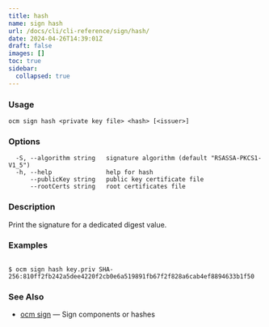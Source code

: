```yaml
---
title: hash
name: sign hash
url: /docs/cli/cli-reference/sign/hash/
date: 2024-04-26T14:39:01Z
draft: false
images: []
toc: true
sidebar:
  collapsed: true
---
```

### Usage

```
ocm sign hash <private key file> <hash> [<issuer>]
```

### Options

```
  -S, --algorithm string   signature algorithm (default "RSASSA-PKCS1-V1_5")
  -h, --help               help for hash
      --publicKey string   public key certificate file
      --rootCerts string   root certificates file
```

### Description


Print the signature for a dedicated digest value.
	

### Examples

```

$ ocm sign hash key.priv SHA-256:810ff2fb242a5dee4220f2cb0e6a519891fb67f2f828a6cab4ef8894633b1f50

```

### See Also

* [ocm sign](/docs/cli/cli-reference/sign)	 &mdash; Sign components or hashes

